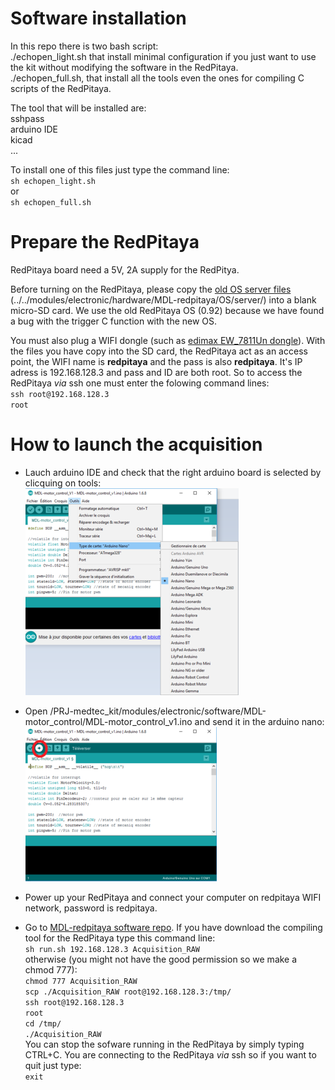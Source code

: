 # Software installation

In this repo there is two bash script:  
 ./echopen_light.sh that install minimal configuration if you just want to use the kit without modifying the software in the RedPitaya.  
 ./echopen_full.sh, that install all the tools even the ones for compiling C scripts of the RedPitaya.

The tool that will be installed are:  
 sshpass  
 arduino IDE  
 kicad  
 ...

To install one of this files just type the command line:  
`sh echopen_light.sh`  
or  
`sh echopen_full.sh`

# Prepare the RedPitaya

RedPitaya board need a 5V, 2A supply for the RedPitya.

Before turning on the RedPitaya, please copy the [old OS server files](../../modules/electronic/hardware/MDL-redpitaya/OS/server/) (../../modules/electronic/hardware/MDL-redpitaya/OS/server/) into a blank micro-SD card. We use the old RedPitaya OS (0.92) because we have found a bug with the trigger C function with the new OS.

You must also plug a WIFI dongle (such as [edimax EW_7811Un dongle](http://www.edimax.fr/edimax/merchandise/merchandise_detail/data/edimax/fr/wireless_adapters_n150/ew-7811un/)). With the files you have copy into the SD card, the RedPitaya act as an access point, the WIFI name is **redpitaya** and the pass is also **redpitaya**. It's IP adress is 192.168.128.3 and pass and ID are both root. So to access the RedPitaya *via* ssh one must enter the folowing command lines:  
`ssh root@192.168.128.3`  
`root`

# How to launch the acquisition

* Lauch arduino IDE and check that the right arduino board is selected by clicquing on tools:  
![](./images/arduino_select.png)

* Open /PRJ-medtec_kit/modules/electronic/software/MDL-motor_control/MDL-motor_control_v1.ino and send it in the arduino nano:  
![](./images/arduino_send.png)

* Power up your RedPitaya and connect your computer on redpitaya WIFI network, password is redpitaya.

* Go to [MDL-redpitaya software repo](../../modules/electronic/software/MDL-redpitaya/). If you have download the compiling tool for the RedPitaya type this command line:  
`sh run.sh 192.168.128.3 Acquisition_RAW`  
otherwise (you might not have the good permission so we make a chmod 777):  
`chmod 777 Acquisition_RAW`  
`scp ./Acquisition_RAW root@192.168.128.3:/tmp/`  
`ssh root@192.168.128.3`  
`root`  
`cd /tmp/`  
`./Acquisition_RAW`  
You can stop the sofware running in the RedPitaya by simply typing CTRL+C. You are connecting to the RedPitaya *via* ssh so if you want to quit just type:  
`exit`